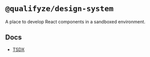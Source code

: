 # `@qualifyze/design-system`

A place to develop React components in a sandboxed environment.

## Docs

- [TSDX](./docs/TSDX.md)
